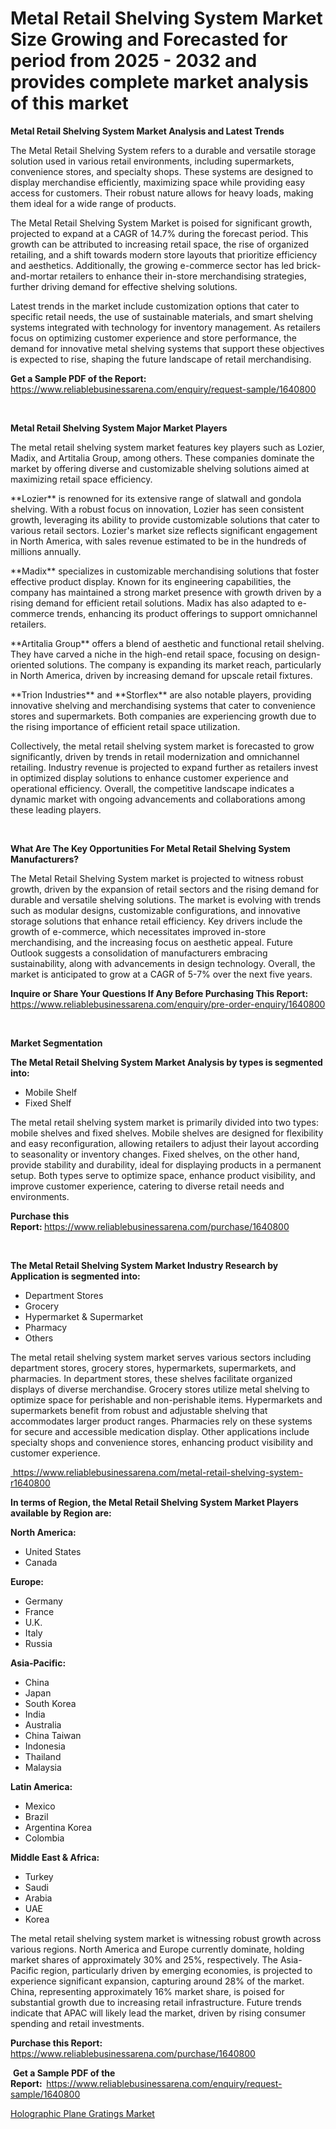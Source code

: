 <p><h1>Metal Retail Shelving System Market Size Growing and Forecasted for period from 2025 - 2032 and provides complete market analysis of this market</h1></p><p><strong>Metal Retail Shelving System Market Analysis and Latest Trends</strong></p>
<p><p>The Metal Retail Shelving System refers to a durable and versatile storage solution used in various retail environments, including supermarkets, convenience stores, and specialty shops. These systems are designed to display merchandise efficiently, maximizing space while providing easy access for customers. Their robust nature allows for heavy loads, making them ideal for a wide range of products.</p><p>The Metal Retail Shelving System Market is poised for significant growth, projected to expand at a CAGR of 14.7% during the forecast period. This growth can be attributed to increasing retail space, the rise of organized retailing, and a shift towards modern store layouts that prioritize efficiency and aesthetics. Additionally, the growing e-commerce sector has led brick-and-mortar retailers to enhance their in-store merchandising strategies, further driving demand for effective shelving solutions.</p><p>Latest trends in the market include customization options that cater to specific retail needs, the use of sustainable materials, and smart shelving systems integrated with technology for inventory management. As retailers focus on optimizing customer experience and store performance, the demand for innovative metal shelving systems that support these objectives is expected to rise, shaping the future landscape of retail merchandising.</p></p>
<p><strong>Get a Sample PDF of the Report:&nbsp;</strong> <a href="https://www.reliablebusinessarena.com/enquiry/request-sample/1640800?utm_campaign=3021&utm_medium=2&utm_source=Github&utm_content=ia&utm_term=23032025&utm_id=metal-retail-shelving-system">https://www.reliablebusinessarena.com/enquiry/request-sample/1640800</a></p>
<p>&nbsp;</p>
<p><strong>Metal Retail Shelving System Major Market Players</strong></p>
<p><p>The metal retail shelving system market features key players such as Lozier, Madix, and Artitalia Group, among others. These companies dominate the market by offering diverse and customizable shelving solutions aimed at maximizing retail space efficiency.</p><p>**Lozier** is renowned for its extensive range of slatwall and gondola shelving. With a robust focus on innovation, Lozier has seen consistent growth, leveraging its ability to provide customizable solutions that cater to various retail sectors. Lozier's market size reflects significant engagement in North America, with sales revenue estimated to be in the hundreds of millions annually.</p><p>**Madix** specializes in customizable merchandising solutions that foster effective product display. Known for its engineering capabilities, the company has maintained a strong market presence with growth driven by a rising demand for efficient retail solutions. Madix has also adapted to e-commerce trends, enhancing its product offerings to support omnichannel retailers.</p><p>**Artitalia Group** offers a blend of aesthetic and functional retail shelving. They have carved a niche in the high-end retail space, focusing on design-oriented solutions. The company is expanding its market reach, particularly in North America, driven by increasing demand for upscale retail fixtures.</p><p>**Trion Industries** and **Storflex** are also notable players, providing innovative shelving and merchandising systems that cater to convenience stores and supermarkets. Both companies are experiencing growth due to the rising importance of efficient retail space utilization.</p><p>Collectively, the metal retail shelving system market is forecasted to grow significantly, driven by trends in retail modernization and omnichannel retailing. Industry revenue is projected to expand further as retailers invest in optimized display solutions to enhance customer experience and operational efficiency. Overall, the competitive landscape indicates a dynamic market with ongoing advancements and collaborations among these leading players.</p></p>
<p>&nbsp;</p>
<p><strong>What Are The Key Opportunities For Metal Retail Shelving System Manufacturers?</strong></p>
<p><p>The Metal Retail Shelving System market is projected to witness robust growth, driven by the expansion of retail sectors and the rising demand for durable and versatile shelving solutions. The market is evolving with trends such as modular designs, customizable configurations, and innovative storage solutions that enhance retail efficiency. Key drivers include the growth of e-commerce, which necessitates improved in-store merchandising, and the increasing focus on aesthetic appeal. Future Outlook suggests a consolidation of manufacturers embracing sustainability, along with advancements in design technology. Overall, the market is anticipated to grow at a CAGR of 5-7% over the next five years.</p></p>
<p><strong>Inquire or Share Your Questions If Any Before Purchasing This Report:</strong> <a href="https://www.reliablebusinessarena.com/enquiry/pre-order-enquiry/1640800?utm_campaign=3021&utm_medium=2&utm_source=Github&utm_content=ia&utm_term=23032025&utm_id=metal-retail-shelving-system">https://www.reliablebusinessarena.com/enquiry/pre-order-enquiry/1640800</a></p>
<p>&nbsp;</p>
<p><strong>Market Segmentation</strong></p>
<p><strong>The Metal Retail Shelving System Market Analysis by types is segmented into:</strong></p>
<p><ul><li>Mobile Shelf</li><li>Fixed Shelf</li></ul></p>
<p><p>The metal retail shelving system market is primarily divided into two types: mobile shelves and fixed shelves. Mobile shelves are designed for flexibility and easy reconfiguration, allowing retailers to adjust their layout according to seasonality or inventory changes. Fixed shelves, on the other hand, provide stability and durability, ideal for displaying products in a permanent setup. Both types serve to optimize space, enhance product visibility, and improve customer experience, catering to diverse retail needs and environments.</p></p>
<p><strong>Purchase this Report:&nbsp;</strong><a href="https://www.reliablebusinessarena.com/purchase/1640800?utm_campaign=3021&utm_medium=2&utm_source=Github&utm_content=ia&utm_term=23032025&utm_id=metal-retail-shelving-system">https://www.reliablebusinessarena.com/purchase/1640800</a></p>
<p>&nbsp;</p>
<p><strong>The Metal Retail Shelving System Market Industry Research by Application is segmented into:</strong></p>
<p><ul><li>Department Stores</li><li>Grocery</li><li>Hypermarket & Supermarket</li><li>Pharmacy</li><li>Others</li></ul></p>
<p><p>The metal retail shelving system market serves various sectors including department stores, grocery stores, hypermarkets, supermarkets, and pharmacies. In department stores, these shelves facilitate organized displays of diverse merchandise. Grocery stores utilize metal shelving to optimize space for perishable and non-perishable items. Hypermarkets and supermarkets benefit from robust and adjustable shelving that accommodates larger product ranges. Pharmacies rely on these systems for secure and accessible medication display. Other applications include specialty shops and convenience stores, enhancing product visibility and customer experience.</p></p>
<p><a href="https://www.reliablebusinessarena.com/metal-retail-shelving-system-r1640800?utm_campaign=3021&utm_medium=2&utm_source=Github&utm_content=ia&utm_term=23032025&utm_id=metal-retail-shelving-system">&nbsp;https://www.reliablebusinessarena.com/metal-retail-shelving-system-r1640800</a></p>
<p><strong>In terms of Region, the Metal Retail Shelving System Market Players available by Region are:</strong></p>
<p>
    <p> <strong> North America: </strong>
        <ul>
            <li>United States</li>
            <li>Canada</li>
        </ul>
        </p> 
    <p> <strong> Europe: </strong>
        <ul>
            <li>Germany</li>
            <li>France</li>
            <li>U.K.</li>
            <li>Italy</li>
            <li>Russia</li>
        </ul>
        </p> 
    <p> <strong> Asia-Pacific: </strong>
        <ul>
            <li>China</li>
            <li>Japan</li>
            <li>South Korea</li>
            <li>India</li>
            <li>Australia</li>
            <li>China Taiwan</li>
            <li>Indonesia</li>
            <li>Thailand</li>
            <li>Malaysia</li>
        </ul>
        </p> 
    <p> <strong> Latin America: </strong>
        <ul>
            <li>Mexico</li>
            <li>Brazil</li>
            <li>Argentina Korea</li>
            <li>Colombia</li>
        </ul>
        </p> 
    <p> <strong> Middle East & Africa: </strong>
        <ul>
            <li>Turkey</li>
            <li>Saudi</li>
            <li>Arabia</li>
            <li>UAE</li>
            <li>Korea</li>
        </ul>
    </p>
    </p>
<p><p>The metal retail shelving system market is witnessing robust growth across various regions. North America and Europe currently dominate, holding market shares of approximately 30% and 25%, respectively. The Asia-Pacific region, particularly driven by emerging economies, is projected to experience significant expansion, capturing around 28% of the market. China, representing approximately 16% market share, is poised for substantial growth due to increasing retail infrastructure. Future trends indicate that APAC will likely lead the market, driven by rising consumer spending and retail investments.</p></p>
<p><strong>Purchase this Report: </strong><a href="https://www.reliablebusinessarena.com/purchase/1640800?utm_campaign=3021&utm_medium=2&utm_source=Github&utm_content=ia&utm_term=23032025&utm_id=metal-retail-shelving-system">https://www.reliablebusinessarena.com/purchase/1640800</a></p>
<p>&nbsp;<strong>Get a Sample PDF of the Report:&nbsp;&nbsp;</strong><a href="https://www.reliablebusinessarena.com/enquiry/request-sample/1640800?utm_campaign=3021&utm_medium=2&utm_source=Github&utm_content=ia&utm_term=23032025&utm_id=metal-retail-shelving-system">https://www.reliablebusinessarena.com/enquiry/request-sample/1640800</a></p>
<p><strong></strong></p>
<p><p><a href="https://github.com/elodielamto06/Market-Research-Report-List-1/blob/main/holographic-plane-gratings-market.md?utm_campaign=3021&utm_medium=2&utm_source=Github&utm_content=ia&utm_term=23032025&utm_id=metal-retail-shelving-system">Holographic Plane Gratings Market</a></p></p>